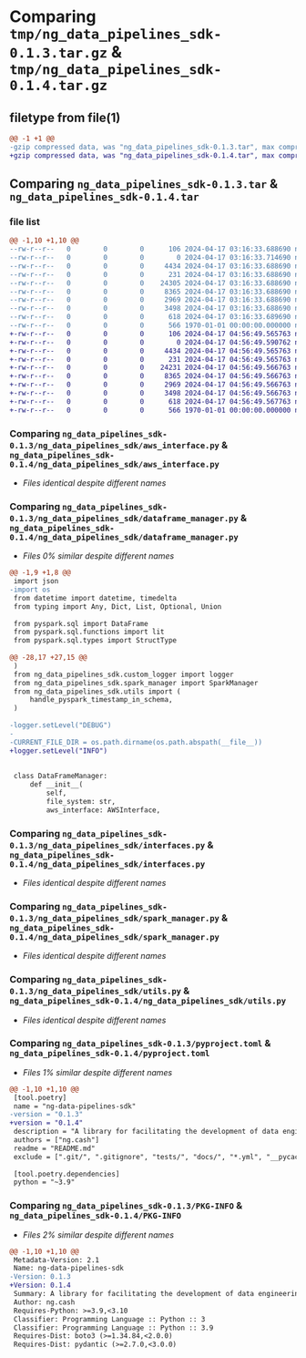 # Comparing `tmp/ng_data_pipelines_sdk-0.1.3.tar.gz` & `tmp/ng_data_pipelines_sdk-0.1.4.tar.gz`

## filetype from file(1)

```diff
@@ -1 +1 @@
-gzip compressed data, was "ng_data_pipelines_sdk-0.1.3.tar", max compression
+gzip compressed data, was "ng_data_pipelines_sdk-0.1.4.tar", max compression
```

## Comparing `ng_data_pipelines_sdk-0.1.3.tar` & `ng_data_pipelines_sdk-0.1.4.tar`

### file list

```diff
@@ -1,10 +1,10 @@
--rw-r--r--   0        0        0      106 2024-04-17 03:16:33.688690 ng_data_pipelines_sdk-0.1.3/README.md
--rw-r--r--   0        0        0        0 2024-04-17 03:16:33.714690 ng_data_pipelines_sdk-0.1.3/ng_data_pipelines_sdk/__init__.py
--rw-r--r--   0        0        0     4434 2024-04-17 03:16:33.688690 ng_data_pipelines_sdk-0.1.3/ng_data_pipelines_sdk/aws_interface.py
--rw-r--r--   0        0        0      231 2024-04-17 03:16:33.688690 ng_data_pipelines_sdk-0.1.3/ng_data_pipelines_sdk/custom_logger.py
--rw-r--r--   0        0        0    24305 2024-04-17 03:16:33.688690 ng_data_pipelines_sdk-0.1.3/ng_data_pipelines_sdk/dataframe_manager.py
--rw-r--r--   0        0        0     8365 2024-04-17 03:16:33.688690 ng_data_pipelines_sdk-0.1.3/ng_data_pipelines_sdk/interfaces.py
--rw-r--r--   0        0        0     2969 2024-04-17 03:16:33.688690 ng_data_pipelines_sdk-0.1.3/ng_data_pipelines_sdk/spark_manager.py
--rw-r--r--   0        0        0     3498 2024-04-17 03:16:33.688690 ng_data_pipelines_sdk-0.1.3/ng_data_pipelines_sdk/utils.py
--rw-r--r--   0        0        0      618 2024-04-17 03:16:33.689690 ng_data_pipelines_sdk-0.1.3/pyproject.toml
--rw-r--r--   0        0        0      566 1970-01-01 00:00:00.000000 ng_data_pipelines_sdk-0.1.3/PKG-INFO
+-rw-r--r--   0        0        0      106 2024-04-17 04:56:49.565763 ng_data_pipelines_sdk-0.1.4/README.md
+-rw-r--r--   0        0        0        0 2024-04-17 04:56:49.590762 ng_data_pipelines_sdk-0.1.4/ng_data_pipelines_sdk/__init__.py
+-rw-r--r--   0        0        0     4434 2024-04-17 04:56:49.565763 ng_data_pipelines_sdk-0.1.4/ng_data_pipelines_sdk/aws_interface.py
+-rw-r--r--   0        0        0      231 2024-04-17 04:56:49.565763 ng_data_pipelines_sdk-0.1.4/ng_data_pipelines_sdk/custom_logger.py
+-rw-r--r--   0        0        0    24231 2024-04-17 04:56:49.566763 ng_data_pipelines_sdk-0.1.4/ng_data_pipelines_sdk/dataframe_manager.py
+-rw-r--r--   0        0        0     8365 2024-04-17 04:56:49.566763 ng_data_pipelines_sdk-0.1.4/ng_data_pipelines_sdk/interfaces.py
+-rw-r--r--   0        0        0     2969 2024-04-17 04:56:49.566763 ng_data_pipelines_sdk-0.1.4/ng_data_pipelines_sdk/spark_manager.py
+-rw-r--r--   0        0        0     3498 2024-04-17 04:56:49.566763 ng_data_pipelines_sdk-0.1.4/ng_data_pipelines_sdk/utils.py
+-rw-r--r--   0        0        0      618 2024-04-17 04:56:49.567763 ng_data_pipelines_sdk-0.1.4/pyproject.toml
+-rw-r--r--   0        0        0      566 1970-01-01 00:00:00.000000 ng_data_pipelines_sdk-0.1.4/PKG-INFO
```

### Comparing `ng_data_pipelines_sdk-0.1.3/ng_data_pipelines_sdk/aws_interface.py` & `ng_data_pipelines_sdk-0.1.4/ng_data_pipelines_sdk/aws_interface.py`

 * *Files identical despite different names*

### Comparing `ng_data_pipelines_sdk-0.1.3/ng_data_pipelines_sdk/dataframe_manager.py` & `ng_data_pipelines_sdk-0.1.4/ng_data_pipelines_sdk/dataframe_manager.py`

 * *Files 0% similar despite different names*

```diff
@@ -1,9 +1,8 @@
 import json
-import os
 from datetime import datetime, timedelta
 from typing import Any, Dict, List, Optional, Union
 
 from pyspark.sql import DataFrame
 from pyspark.sql.functions import lit
 from pyspark.sql.types import StructType
 
@@ -28,17 +27,15 @@
 )
 from ng_data_pipelines_sdk.custom_logger import logger
 from ng_data_pipelines_sdk.spark_manager import SparkManager
 from ng_data_pipelines_sdk.utils import (
     handle_pyspark_timestamp_in_schema,
 )
 
-logger.setLevel("DEBUG")
-
-CURRENT_FILE_DIR = os.path.dirname(os.path.abspath(__file__))
+logger.setLevel("INFO")
 
 
 class DataFrameManager:
     def __init__(
         self,
         file_system: str,
         aws_interface: AWSInterface,
```

### Comparing `ng_data_pipelines_sdk-0.1.3/ng_data_pipelines_sdk/interfaces.py` & `ng_data_pipelines_sdk-0.1.4/ng_data_pipelines_sdk/interfaces.py`

 * *Files identical despite different names*

### Comparing `ng_data_pipelines_sdk-0.1.3/ng_data_pipelines_sdk/spark_manager.py` & `ng_data_pipelines_sdk-0.1.4/ng_data_pipelines_sdk/spark_manager.py`

 * *Files identical despite different names*

### Comparing `ng_data_pipelines_sdk-0.1.3/ng_data_pipelines_sdk/utils.py` & `ng_data_pipelines_sdk-0.1.4/ng_data_pipelines_sdk/utils.py`

 * *Files identical despite different names*

### Comparing `ng_data_pipelines_sdk-0.1.3/pyproject.toml` & `ng_data_pipelines_sdk-0.1.4/pyproject.toml`

 * *Files 1% similar despite different names*

```diff
@@ -1,10 +1,10 @@
 [tool.poetry]
 name = "ng-data-pipelines-sdk"
-version = "0.1.3"
+version = "0.1.4"
 description = "A library for facilitating the development of data engineering pipelines using pyspark"
 authors = ["ng.cash"]
 readme = "README.md"
 exclude = [".git/", ".gitignore", "tests/", "docs/", "*.yml", "__pycache__/", "*.pyc", "*.ipynb", "playground/", "poetry.lock", "dist/", "build/"]
 
 [tool.poetry.dependencies]
 python = "~3.9"
```

### Comparing `ng_data_pipelines_sdk-0.1.3/PKG-INFO` & `ng_data_pipelines_sdk-0.1.4/PKG-INFO`

 * *Files 2% similar despite different names*

```diff
@@ -1,10 +1,10 @@
 Metadata-Version: 2.1
 Name: ng-data-pipelines-sdk
-Version: 0.1.3
+Version: 0.1.4
 Summary: A library for facilitating the development of data engineering pipelines using pyspark
 Author: ng.cash
 Requires-Python: >=3.9,<3.10
 Classifier: Programming Language :: Python :: 3
 Classifier: Programming Language :: Python :: 3.9
 Requires-Dist: boto3 (>=1.34.84,<2.0.0)
 Requires-Dist: pydantic (>=2.7.0,<3.0.0)
```


